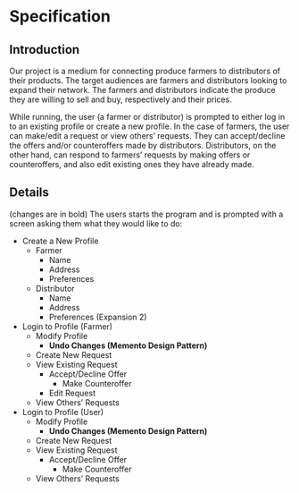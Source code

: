 # Specification

## Introduction

Our project is a medium for connecting produce farmers to distributors of their products. The target audiences are farmers and distributors looking to expand their network. The farmers and distributors indicate the produce they are willing to sell and buy, respectively and their prices.

While running, the user (a farmer or distributor) is prompted to either log in to an existing profile or create a new profile. In the case of farmers, the user can make/edit a request or view others’ requests. They can accept/decline the offers and/or counteroffers made by distributors. Distributors, on the other hand, can respond to farmers’ requests by making offers or counteroffers, and also edit existing ones they have already made.

## Details

(changes are in bold)
The users starts the program and is prompted with a screen asking them what they would like to do:

- Create a New Profile
    * Farmer
        + Name
        + Address
        + Preferences
    * Distributor
        + Name
        + Address
        + Preferences (Expansion 2)
- Login to Profile (Farmer)
    * Modify Profile
        * **Undo Changes (Memento Design Pattern)**
    * Create New Request
    * View Existing Request
        + Accept/Decline Offer
            + Make Counteroffer
        + Edit Request
    * View Others’ Requests
- Login to Profile (User)
    * Modify Profile
        * **Undo Changes (Memento Design Pattern)**
    * Create New Request
    * View Existing Request
        + Accept/Decline Offer
            + Make Counteroffer
    * View Others’ Requests